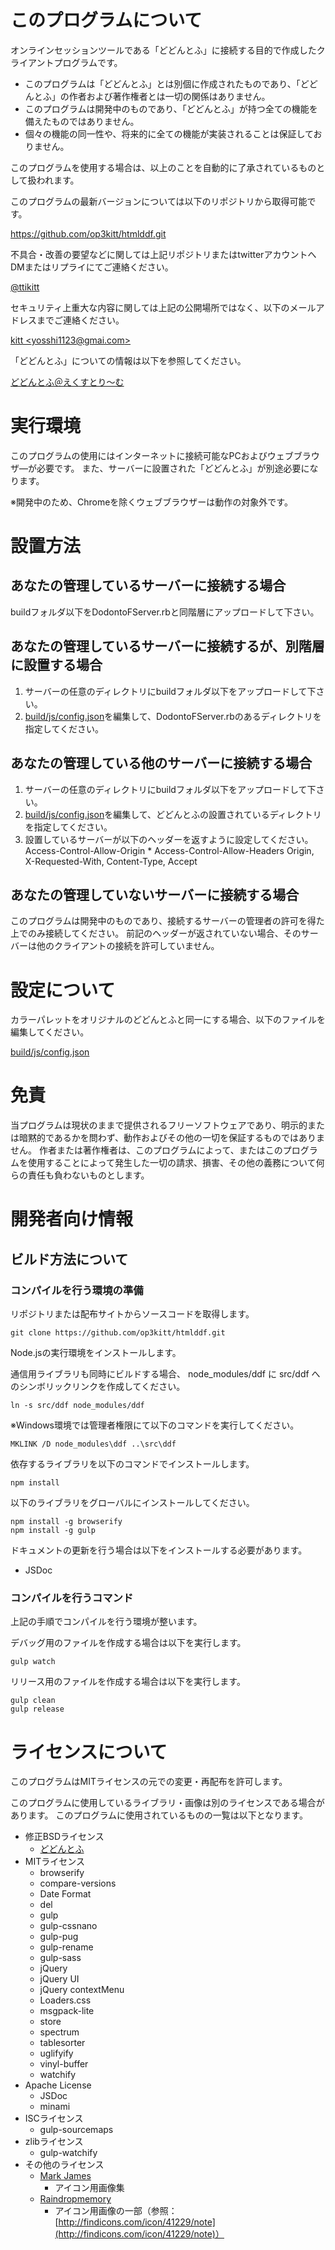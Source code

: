 # このプログラムについて

オンラインセッションツールである「どどんとふ」に接続する目的で作成したクライアントプログラムです。

* このプログラムは「どどんとふ」とは別個に作成されたものであり、「どどんとふ」の作者および著作権者とは一切の関係はありません。
* このプログラムは開発中のものであり、「どどんとふ」が持つ全ての機能を備えたものではありません。
* 個々の機能の同一性や、将来的に全ての機能が実装されることは保証しておりません。

このプログラムを使用する場合は、以上のことを自動的に了承されているものとして扱われます。

このプログラムの最新バージョンについては以下のリポジトリから取得可能です。

https://github.com/op3kitt/htmlddf.git

不具合・改善の要望などに関しては上記リポジトリまたはtwitterアカウントへDMまたはリプライにてご連絡ください。

[@ttikitt](https://twitter.com/ttikitt)

セキュリティ上重大な内容に関しては上記の公開場所ではなく、以下のメールアドレスまでご連絡ください。

[kitt &lt;yosshi1123@gmai.com&gt;](mailto:yosshi1123@gmai.com)

「どどんとふ」についての情報は以下を参照してください。

[どどんとふ＠えくすとり〜む](http://www.dodontof.com/)

# 実行環境

このプログラムの使用にはインターネットに接続可能なPCおよびウェブブラウザ―が必要です。
また、サーバーに設置された「どどんとふ」が別途必要になります。

※開発中のため、Chromeを除くウェブブラウザーは動作の対象外です。

# 設置方法

## あなたの管理しているサーバーに接続する場合

buildフォルダ以下をDodontoFServer.rbと同階層にアップロードして下さい。

## あなたの管理しているサーバーに接続するが、別階層に設置する場合

1. サーバーの任意のディレクトリにbuildフォルダ以下をアップロードして下さい。
2. [build/js/config.json](build/js/config.json)を編集して、DodontoFServer.rbのあるディレクトリを指定してください。

## あなたの管理している他のサーバーに接続する場合

1. サーバーの任意のディレクトリにbuildフォルダ以下をアップロードして下さい。
2. [build/js/config.json](build/js/config.json)を編集して、どどんとふの設置されているディレクトリを指定してください。
3. 設置しているサーバーが以下のヘッダーを返すように設定してください。
        Access-Control-Allow-Origin *
        Access-Control-Allow-Headers Origin, X-Requested-With, Content-Type, Accept

## あなたの管理していないサーバーに接続する場合

このプログラムは開発中のものであり、接続するサーバーの管理者の許可を得た上でのみ接続してください。
前記のヘッダーが返されていない場合、そのサーバーは他のクライアントの接続を許可していません。

# 設定について

カラーパレットをオリジナルのどどんとふと同一にする場合、以下のファイルを編集してください。

[build/js/config.json](build/js/config.json)

# 免責

当プログラムは現状のままで提供されるフリーソフトウェアであり、明示的または暗黙的であるかを問わず、動作およびその他の一切を保証するものではありません。
作者または著作権者は、このプログラムによって、またはこのプログラムを使用することによって発生した一切の請求、損害、その他の義務について何らの責任も負わないものとします。

# 開発者向け情報

## ビルド方法について

### コンパイルを行う環境の準備

リポジトリまたは配布サイトからソースコードを取得します。

```Shell
git clone https://github.com/op3kitt/htmlddf.git
```

Node.jsの実行環境をインストールします。

通信用ライブラリも同時にビルドする場合、
node\_modules/ddf に src/ddf へのシンボリックリンクを作成してください。

```Shell
ln -s src/ddf node_modules/ddf
```

※Windows環境では管理者権限にて以下のコマンドを実行してください。

```Batchfile
MKLINK /D node_modules\ddf ..\src\ddf
```

依存するライブラリを以下のコマンドでインストールします。

```Shell
npm install
```

以下のライブラリをグローバルにインストールしてください。

```Shell
npm install -g browserify
npm install -g gulp
```

ドキュメントの更新を行う場合は以下をインストールする必要があります。

* JSDoc

### コンパイルを行うコマンド

上記の手順でコンパイルを行う環境が整います。

デバッグ用のファイルを作成する場合は以下を実行します。

```Shell
gulp watch
```

リリース用のファイルを作成する場合は以下を実行します。

```Shell
gulp clean
gulp release
```

# ライセンスについて

このプログラムはMITライセンスの元での変更・再配布を許可します。

このプログラムに使用しているライブラリ・画像は別のライセンスである場合があります。
このプログラムに使用されているものの一覧は以下となります。

* 修正BSDライセンス
    * [どどんとふ](http://www.dodontof.com)
* MITライセンス
    * browserify
    * compare-versions
    * Date Format
    * del
    * gulp
    * gulp-cssnano
    * gulp-pug
    * gulp-rename
    * gulp-sass
    * jQuery
    * jQuery UI
    * jQuery contextMenu
    * Loaders.css
    * msgpack-lite
    * store
    * spectrum
    * tablesorter
    * uglifyify
    * vinyl-buffer
    * watchify
* Apache License
    * JSDoc
    * minami
* ISCライセンス
    * gulp-sourcemaps
* zlibライセンス
    * gulp-watchify
* その他のライセンス
    * [Mark James](http://www.famfamfam.com/lab/icons/silk/)
        * アイコン用画像集
    * [Raindropmemory](http://raindropmemory.deviantart.com/)
        * アイコン用画像の一部（参照：[http://findicons.com/icon/41229/note](http://findicons.com/icon/41229/note)）
